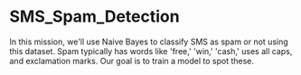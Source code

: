 # SMS_Spam_Detection
In this mission, we'll use Naive Bayes to classify SMS as spam or not using this dataset. Spam typically has words like 'free,' 'win,' 'cash,' uses all caps, and exclamation marks. Our goal is to train a model to spot these.
